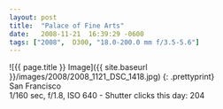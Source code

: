 ```yaml
---
layout: post
title:  "Palace of Fine Arts"
date:   2008-11-21  16:39:29 -0600
tags: ["2008",  D300, "18.0-200.0 mm f/3.5-5.6"]
---
```

![{{ page.title }} Image]({{ site.baseurl }}/images/2008/2008_1121_DSC_1418.jpg)
{: .prettyprint}  
San Francisco  
1/160 sec, f/1.8, ISO 640 - Shutter clicks this day: 204